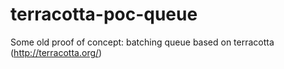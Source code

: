 terracotta-poc-queue
====================

Some old proof of concept: batching queue based on terracotta (http://terracotta.org/)
